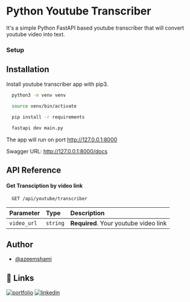 
# Python Youtube Transcriber

It's a simple Python FastAPI based youtube transcriber that will convert youtube video into text.

### Setup




## Installation

Install youtube transcriber app with pip3.

```bash
  python3 -m venv venv
  
  source venv/bin/activate

  pip install -r requirements

  fastapi dev main.py
```

The app will run on port http://127.0.0.1:8000

Swagger URL: http://127.0.0.1:8000/docs
## API Reference

#### Get Transciption by video link

```http
  GET /api/youtube/transcriber
```

| Parameter | Type     | Description                |
| :-------- | :------- | :------------------------- |
| `video_url` | `string` | **Required**. Your youtube video link |



## Author

- [@azeemshami](https://www.github.com/azeemshami)


## 🔗 Links
[![portfolio](https://img.shields.io/badge/my_portfolio-000?style=for-the-badge&logo=ko-fi&logoColor=white)](https://azeemshami.com/)
[![linkedin](https://img.shields.io/badge/linkedin-0A66C2?style=for-the-badge&logo=linkedin&logoColor=white)](https://www.linkedin.com/in/muhammad-azeem-shami-8384b0114/)

